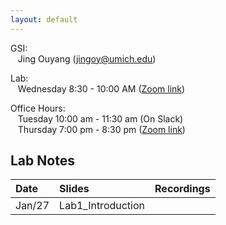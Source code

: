 ```yaml
---
layout: default
---
```



GSI:\
&nbsp;&nbsp; Jing Ouyang (jingoy@umich.edu)

Lab: \
&nbsp;&nbsp; Wednesday 8:30 - 10:00 AM ([Zoom link](https://umich.zoom.us/j/93970306278)) 

Office Hours:  
&nbsp;&nbsp; Tuesday 10:00 am - 11:30 am (On Slack) \
&nbsp;&nbsp; Thursday 7:00 pm - 8:30 pm ([Zoom link](https://umich.zoom.us/j/93970306278)) 


## Lab Notes

| Date       | Slides          | Recordings |
|:-------------|:------------------|:------|
|  Jan/27          | Lab1_Introduction |   |


